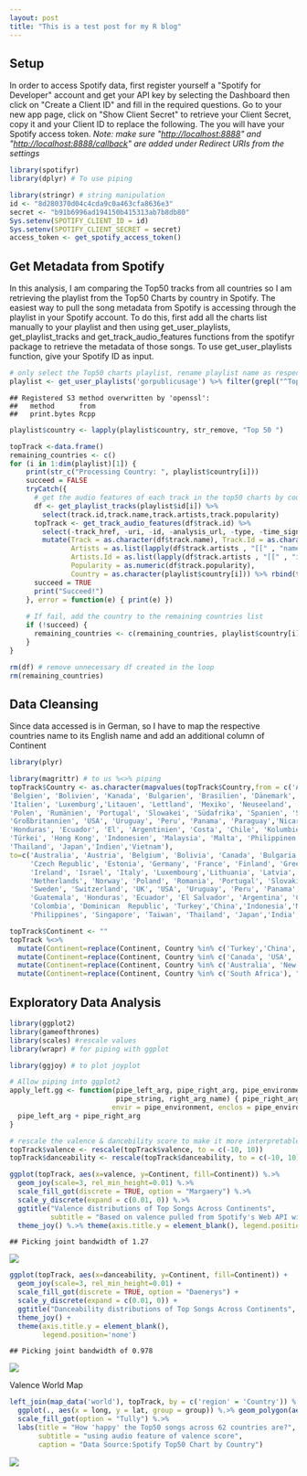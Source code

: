 ```yaml
---
layout: post
title: "This is a test post for my R blog"
---
```


Setup
-----

In order to access Spotify data, first register yourself a "Spotify for Developer" account and get your API key by selecting the Dashboard then click on "Create a Client ID" and fill in the required questions. Go to your new app page, click on "Show Client Secret" to retrieve your Client Secret, copy it and your Client ID to replace the following. The you will have your Spotify access token. *Note: make sure "<http://localhost:8888>" and "<http://localhost:8888/callback>" are added under Redirect URIs from the settings*

``` r
library(spotifyr)
library(dplyr) # To use piping
```

``` r
library(stringr) # string manipulation
id <- "8d280370d04c4cda9c0a463cfa8636e3"
secret <- "b91b6996ad194150b415313ab7b8db80"
Sys.setenv(SPOTIFY_CLIENT_ID = id)
Sys.setenv(SPOTIFY_CLIENT_SECRET = secret)
access_token <- get_spotify_access_token()
```

Get Metadata from Spotify
-------------------------

In this analysis, I am comparing the Top50 tracks from all countries so I am retrieving the playlist from the Top50 Charts by country in Spotify. The easiest way to pull the song metadata from Spotify is accessing through the playlist in your Spotify account. To do this, first add all the charts list manually to your playlist and then using get\_user\_playlists, get\_playlist\_tracks and get\_track\_audio\_features functions from the spotifyr package to retrieve the metadata of those songs. To use get\_user\_playlists function, give your Spotify ID as input.

``` r
# only select the Top50 charts playlist, rename playlist name as respective country
playlist <- get_user_playlists('gorpublicusage') %>% filter(grepl("^Top 50.*", name)) %>% select(id, country = name) 
```

    ## Registered S3 method overwritten by 'openssl':
    ##   method      from
    ##   print.bytes Rcpp

``` r
playlist$country <- lapply(playlist$country, str_remove, "Top 50 ") 

topTrack <-data.frame()
remaining_countries <- c()
for (i in 1:dim(playlist)[1]) {
    print(str_c("Processing Country: ", playlist$country[i]))
    succeed = FALSE
    tryCatch({
      # get the audio features of each track in the top50 charts by country using the track.id
      df <- get_playlist_tracks(playlist$id[i]) %>%
        select(track.id,track.name,track.artists,track.popularity) 
      topTrack <- get_track_audio_features(df$track.id) %>% 
        select(-track_href, -uri, -id, -analysis_url, -type, -time_signature) %>%
        mutate(Track = as.character(df$track.name), Track.Id = as.character(df$track.id), 
               Artists = as.list(lapply(df$track.artists , "[[" , "name" )), 
               Artists.Id = as.list(lapply(df$track.artists , "[[" , "id" )),
               Popularity = as.numeric(df$track.popularity), 
               Country = as.character(playlist$country[i])) %>% rbind(topTrack)
      succeed = TRUE
      print("Succeed!")
    }, error = function(e) { print(e) })
    
    # If fail, add the country to the remaining countries list
    if (!succeed) {
      remaining_countries <- c(remaining_countries, playlist$country[i])
    }
}
```

``` r
rm(df) # remove unnecessary df created in the loop
rm(remaining_countries)
```

Data Cleansing
--------------

Since data accessed is in German, so I have to map the respective countries name to its English name and add an additional column of Continent

``` r
library(plyr)
```

``` r
library(magrittr) # to us %<>% piping
topTrack$Country <- as.character(mapvalues(topTrack$Country,from = c('Australien', 'Österreich', 
'Belgien', 'Bolivien', 'Kanada', 'Bulgarien', 'Brasilien', 'Dänemark', 'Tschechische', 'Estland', 'Deutschland', 'Frankreich', 'Finnland', 'Griechenland', 'Ungarn', 'Island', 'Irland', 'Israel', 
'Italien', 'Luxemburg','Litauen', 'Lettland', 'Mexiko', 'Neuseeland', 'Niederlande', 'Norwegen', 
'Polen', 'Rumänien', 'Portugal', 'Slowakei', 'Südafrika', 'Spanien', 'Schweden', 'Schweiz', 
'Großbritannien', 'USA', 'Uruguay', 'Peru', 'Panama', 'Paraguay','Nicaragua', 'Guatemala', 
'Honduras', 'Ecuador', 'El', 'Argentinien', 'Costa', 'Chile', 'Kolumbien', 'Dominikanische', 
'Türkei', 'Hong Kong', 'Indonesien', 'Malaysia', 'Malta', 'Philippinen', 'Singapur', 'Taiwan', 
'Thailand', 'Japan','Indien','Vietnam'),
to=c('Australia', 'Austria', 'Belgium', 'Bolivia', 'Canada', 'Bulgaria', 'Brazil', 'Denmark', 
     'Czech Republic', 'Estonia', 'Germany', 'France', 'Finland', 'Greece', 'Hungary', 'Iceland', 
     'Ireland', 'Israel', 'Italy', 'Luxembourg','Lithuania', 'Latvia', 'Mexico', 'New Zealand', 
     'Netherlands', 'Norway', 'Poland', 'Romania', 'Portugal', 'Slovakia', 'South Africa', 'Spain', 
     'Sweden', 'Switzerland', 'UK', 'USA', 'Uruguay', 'Peru', 'Panama', 'Paraguay', 'Nicaragua', 
     'Guatemala', 'Honduras', 'Ecuador', 'El Salvador', 'Argentina', 'Costa Rica', 'Chile', 
     'Colombia', 'Dominican  Republic', 'Turkey','China','Indonesia','Malaysia', 'Malta' ,
     'Philippines', 'Singapore', 'Taiwan', 'Thailand', 'Japan','India', 'Vietnam')))
```

``` r
topTrack$Continent <- ""
topTrack %<>% 
  mutate(Continent=replace(Continent, Country %in% c('Turkey','China','Indonesia', 'Malaysia', 'Philippines', 'Singapore', 'Taiwan', 'Thailand', 'Japan','India', 'Vietnam','Israel'), "AS")) %>%  mutate(Continent=replace(Continent, Country %in% c('Austria', 'Belgium', 'Bolivia', 'Bulgaria', 'Denmark', 'Czech Republic', 'Estonia', 'Germany', 'France', 'Finland', 'Greece', 'Hungary', 'Iceland', 'Ireland', 'Italy', 'Luxembourg','Lithuania', 'Latvia', 'Netherlands', 'Norway', 'Poland', 'Romania', 'Portugal', 'Slovakia', 'Spain', 'Sweden', 'Switzerland','Malta','UK'), "EU")) %>%  
  mutate(Continent=replace(Continent, Country %in% c('Canada', 'USA', 'Mexico', 'Panama', 'Nicaragua', 'Guatemala', 'Honduras', 'El Salvador', 'Costa Rica', 'Dominican Republic'), "NA")) %>% mutate(Continent=replace(Continent, Country %in% c('Brazil', 'Uruguay', 'Peru', 'Paraguay', 'Ecuador', 'Argentina', 'Chile', 'Colombia'), "SA")) %>% 
  mutate(Continent=replace(Continent, Country %in% c('Australia', 'New Zealand'), "OC")) %>%
  mutate(Continent=replace(Continent, Country %in% c('South Africa'), "AF"))
```

Exploratory Data Analysis
-------------------------

``` r
library(ggplot2)
library(gameofthrones)
library(scales) #rescale values 
library(wrapr) # for piping with ggplot
```

``` r
library(ggjoy) # to plot joyplot
```

``` r
# Allow piping into ggplot2
apply_left.gg <- function(pipe_left_arg, pipe_right_arg, pipe_environment, left_arg_name,
                          pipe_string, right_arg_name) { pipe_right_arg <- eval(pipe_right_arg,
                         envir = pipe_environment, enclos = pipe_environment)
  pipe_left_arg + pipe_right_arg 
}

# rescale the valence & dancebility score to make it more interpretable 
topTrack$valence <- rescale(topTrack$valence, to = c(-10, 10))
topTrack$danceability <- rescale(topTrack$danceability, to = c(-10, 10))
```

``` r
ggplot(topTrack, aes(x=valence, y=Continent, fill=Continent)) %.>% 
  geom_joy(scale=3, rel_min_height=0.01) %.>% 
  scale_fill_got(discrete = TRUE, option = "Margaery") %.>%  
  scale_y_discrete(expand = c(0.01, 0)) %.>% 
  ggtitle("Valence distributions of Top Songs Across Continents", 
          subtitle = "Based on valence pulled from Spotify's Web API with spotifyr") %.>%
  theme_joy() %.>% theme(axis.title.y = element_blank(), legend.position='none')
```

    ## Picking joint bandwidth of 1.27

![](Spotify_files/figure-markdown_github/valence_Joyplot.png)

``` r
ggplot(topTrack, aes(x=danceability, y=Continent, fill=Continent)) +
  geom_joy(scale=3, rel_min_height=0.01) +
  scale_fill_got(discrete = TRUE, option = "Daenerys") +
  scale_y_discrete(expand = c(0.01, 0)) +
  ggtitle("Danceability distributions of Top Songs Across Continents", subtitle = "Based on danceability pulled from Spotify's Web API with spotifyr") +
  theme_joy() +
  theme(axis.title.y = element_blank(),
        legend.position='none')
```

    ## Picking joint bandwidth of 0.978

![](Spotify_files/figure-markdown_github/danceability_Joyplot.png)

Valence World Map

``` r
left_join(map_data('world'), topTrack, by = c('region' = 'Country')) %.>% 
  ggplot(., aes(x = long, y = lat, group = group)) %.>% geom_polygon(aes(fill = valence)) %.>%
  scale_fill_got(option = "Tully") %.>% 
  labs(title = "How 'happy' the Top50 songs across 62 countries are?", 
       subtitle = "using audio feature of valence score", 
       caption = "Data Source:Spotify Top50 Chart by Country") 
```

![](Spotify_files/figure-markdown_github/valence_Map.png)
